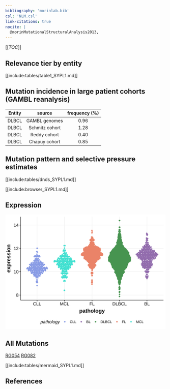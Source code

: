 ```yaml
---
bibliography: 'morinlab.bib'
csl: 'NLM.csl'
link-citations: true
nocite: |
  @morinMutationalStructuralAnalysis2013, 
---
```

[[_TOC_]]


## Relevance tier by entity

[[include:tables/table1_SYPL1.md]]

## Mutation incidence in large patient cohorts (GAMBL reanalysis)

|Entity|source        |frequency (%)|
|:------:|:--------------:|:-------------:|
|DLBCL |GAMBL genomes |0.96         |
|DLBCL |Schmitz cohort|1.28         |
|DLBCL |Reddy cohort  |0.40         |
|DLBCL |Chapuy cohort |0.85         |

## Mutation pattern and selective pressure estimates

[[include:tables/dnds_SYPL1.md]]



[[include:browser_SYPL1.md]]

## Expression
![](images/gene_expression/SYPL1_by_pathology.svg)
<!-- ORIGIN: morinMutationalStructuralAnalysis2013 -->
<!-- DLBCL: morinMutationalStructuralAnalysis2013 -->

## All Mutations

[RG054](https://www.bcgsc.ca/downloads/morinlab/GAMBL/Morin_2013/RG054.html)
[RG082](https://www.bcgsc.ca/downloads/morinlab/GAMBL/Morin_2013/RG082.html)

[[include:tables/mermaid_SYPL1.md]]

## References


